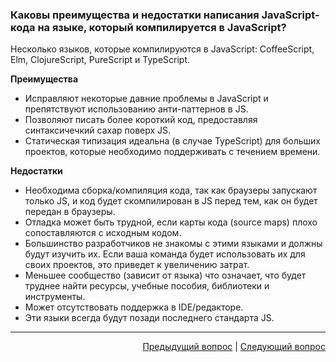 ### Каковы преимущества и недостатки написания JavaScript-кода на языке, который компилируется в JavaScript?

Несколько языков, которые компилируются в JavaScript: CoffeeScript, Elm, ClojureScript, PureScript и TypeScript.

**Преимущества**

- Исправляют некоторые давние проблемы в JavaScript и препятствуют использованию анти-паттернов в JS.
- Позволяют писать более короткий код, предоставляя синтаксичечкий сахар поверх JS.
- Статическая типизация идеальна (в случае TypeScript) для больших проектов, которые необходимо поддерживать с течением времени.

**Недостатки**

- Необходима сборка/компиляция кода, так как браузеры запускают только JS, и код будет скомпилирован в JS перед тем, как он будет передан в браузеры.
- Отладка может быть трудной, если карты кода (source maps) плохо сопоставляются с исходным кодом.
- Большинство разработчиков не знакомы с этими языками и должны будут изучить их. Если ваша команда будет использовать их для своих проектов, это приведет к увеличению затрат.
- Меньшее сообщество (зависит от языка) что означает, что будет труднее найти ресурсы, учебные пособия, библиотеки и инструменты.
- Может отсутствовать поддержка в IDE/редакторе.
- Эти языки всегда будут позади последнего стандарта JS.

---

<div align="right">
<a href="34.md">Предыдущий вопрос</a> | <a href="36.md">Следующий вопрос</a>
</div>
